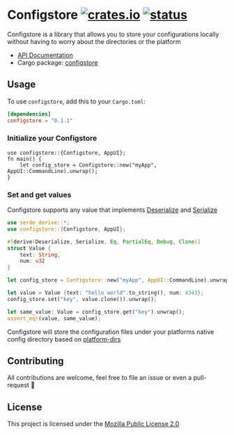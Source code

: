 # Configstore [![crates.io](https://img.shields.io/crates/v/configstore)](https://crates.io/crates/configstore) [![status](https://github.com/tarikeshaq/configstore/workflows/Rust/badge.svg)](https://github.com/tarikeshaq/configstore/actions)

Configstore is a library that allows you to store your configurations locally without having to worry about the directories or the platform

* [API Documentation](https://docs.rs/configstore/)
* Cargo package: [configstore](https://crates.io/crates/configstore)

## Usage

To use `configstore`, add this to your `Cargo.toml`:

```toml
[dependencies]
configstore = "0.1.1"
```

### Initialize your Configstore

```rust,ignore
use configstore::{Configstore, AppUI};
fn main() {
    let config_store = Configstore::new("myApp", AppUI::CommandLine).unwrap();
}
```


### Set and get values

Configstore supports any value that implements [Deserialize](https://docs.serde.rs/serde/trait.Deserialize.html) and [Serialize](https://docs.serde.rs/serde/trait.Serialize.html)


```rust
use serde_derive::*;
use configstore::{Configstore, AppUI};

#[derive(Deserialize, Serialize, Eq, PartialEq, Debug, Clone)]
struct Value {
    text: String,
    num: u32
}

let config_store = Configstore::new("myApp", AppUI::CommandLine).unwrap();

let value = Value {text: "hello world".to_string(), num: 4343};
config_store.set("key", value.clone()).unwrap();

let same_value: Value = config_store.get("key").unwrap();
assert_eq!(value, same_value);
```

Configstore will store the configuration files under your platforms native config directory based on [platform-dirs](https://crates.io/crates/platform-dirs)


## Contributing

All contributions are welcome, feel free to file an issue or even a pull-request 🤝

## License

This project is licensed under the [Mozilla Public License 2.0](https://github.com/tarikeshaq/configstore/blob/master/LICENSE)
